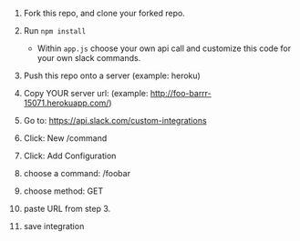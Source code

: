1. Fork this repo, and clone your forked repo.

2. Run `npm install`

	* Within `app.js` choose your own api call and customize this code for your own slack commands.

3. Push this repo onto a server (example: heroku)

4. Copy YOUR server url: (example: http://foo-barrr-15071.herokuapp.com/)

5. Go to: https://api.slack.com/custom-integrations

6. Click: New /command

7. Click: Add Configuration

8. choose a command: /foobar 

9. choose method: GET

10. paste URL from step 3.

11. save integration

